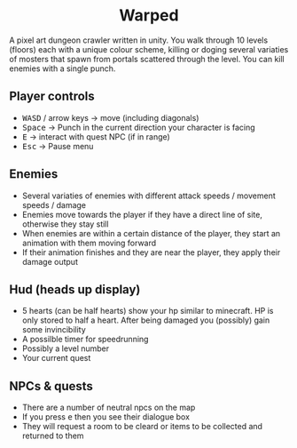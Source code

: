 <h1 align="center">Warped</h1>

A pixel art dungeon crawler written in unity.
You walk through 10 levels (floors) each with a unique colour scheme, killing or doging several variaties of mosters that spawn from portals scattered through the level. You can kill enemies with a single punch.

## Player controls
- <kbd>W</kbd><kbd>A</kbd><kbd>S</kbd><kbd>D</kbd> / arrow keys -> move (including diagonals)
- <kbd>Space</kbd> -> Punch in the current direction your character is facing
- <kbd>E</kbd> -> interact with quest NPC (if in range)
- <kbd>Esc</kbd> -> Pause menu

## Enemies
- Several variaties of enemies with different attack speeds / movement speeds / damage
- Enemies move towards the player if they have a direct line of site, otherwise they stay still
- When enemies are within a certain distance of the player, they start an animation with them moving forward
- If their animation finishes and they are near the player, they apply their damage output

## Hud (heads up display)
- 5 hearts (can be half hearts) show your hp similar to minecraft. HP is only stored to half a heart. After being damaged you (possibly) gain some invincibility
- A possilble timer for speedrunning
- Possibly a level number
- Your current quest

## NPCs & quests
- There are a number of neutral npcs on the map
- If you press <kbd>e</kbd> then you see their dialogue box
- They will request a room to be cleard or items to be collected and returned to them
